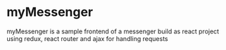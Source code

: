 # myMessenger
myMessenger is a sample frontend of a messenger build as react project using redux, react router and ajax for handling requests
